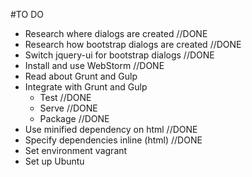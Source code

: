 #TO DO
* Research where dialogs are created //DONE
* Research how bootstrap dialogs are created //DONE
* Switch jquery-ui for bootstrap dialogs //DONE
* Install and use WebStorm //DONE
* Read about Grunt and Gulp
* Integrate with Grunt and Gulp
	- Test //DONE
	- Serve //DONE
	- Package //DONE
* Use minified dependency on html //DONE
* Specify dependencies inline (html) //DONE
* Set environment vagrant
* Set up Ubuntu